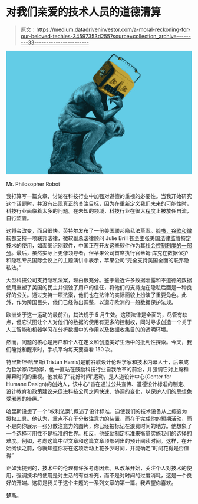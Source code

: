 # 对我们亲爱的技术人员的道德清算

> 原文：<https://medium.datadriveninvestor.com/a-moral-reckoning-for-our-beloved-techies-34597353d255?source=collection_archive---------33----------------------->

![](img/837a3326737e3a5aea23a8702a4d84c3.png)

Mr. Philosopher Robot

我打算写一篇文章，讨论在科技行业中加强对道德的重视的必要性。当我开始研究这个话题时，并没有出现真正的关注目标，因为在重新定义我们未来的可能性时，科技行业面临着太多的问题。在未知的领域，科技行业在很大程度上被放任自流，自行监管。

这将会改变，而且很快。英特尔发布了一份美国联邦隐私法草案。[脸书、谷歌和微软](https://iapp.org/news/a/us-federal-privacy-law-apple-google-facebook-microsoft-all-hope-so/?mkt_tok=eyJpIjoiWWpJd1pXTTBOVFU0WkRWbCIsInQiOiJNSGVtdkR3VGthRm4xaUhIVElFTVBURXBzRHdkVmE2aTJDWHp5OHFYc3BZSjFha2E3UXFUd1RjNnk3XC9aUUJOZzRzQk40ZERHV3ZmRUxkWUVVM2k2bXhieU4yNDdTclZBVThaMW13eGxRXC8xck9sNXlKTEd4RzlBWThUbEpBZG9GIn0%3D)都支持一项联邦法律，微软副总法律顾问 Julie Brill 甚至主张美国法律监管特定技术的使用，如面部识别软件，中国正在开发这些软件作为其[社会控制制度的一部分](https://www.nytimes.com/2018/07/08/business/china-surveillance-technology.html)。最后，虽然实际上更像领导者，但苹果公司首席执行官蒂姆·库克在数据保护和隐私专员国际会议上的主题演讲中表示，苹果公司“完全支持美国全面的联邦隐私法。”

大型科技公司支持隐私法案，理由很充分。鉴于最近许多数据泄露和不道德的数据使用重塑了美国的民主并侵蚀了用户的信任，将他们的支持抛在隐私后面是一种良好的公关。通过支持一项法案，他们也在法律的实际面貌上扮演了重要角色。此外，作为跨国巨头，他们已经做出调整，以遵守欧洲的一般数据保护法规。

欧洲处于这一运动的最前沿，其法规于 5 月生效。这项法律是全面的，尽管有缺点，但它试图让个人对他们的数据的使用有更多的控制权，同时寻求创造一个关于人工智能和机器学习在分析数据中的作用以及数据收集目的的透明环境。

然而，问题的核心是用户和个人在定义和创造美好生活中的批判性探索。今天，我们睡觉和醒来时，手机平均每天要查看 150 次。

特里斯坦·哈里斯(Tristan Harris)是前谷歌设计伦理学家和技术内幕人士，后来成为哲学家/活动家，他一直站在鼓励科技行业自我改革的前沿，并强调它对上瘾和屏幕时间的重视。他发起了“花好时间”运动，是人道设计中心(Center for Humane Design)的创始人，该中心“旨在通过公共宣传、道德设计标准的制定、设计教育和政策建议来促进科技公司之间快速、协调的变化，以保护人们的思想免受邪恶的操纵。”

哈里斯设想了一个“权利法案”,概述了设计标准，迫使我们的技术设备从上瘾变为授权工具。他认为，重点不在于分散注意力的装置，而在于完成你的预期活动，而不是向你展示一张分散注意力的图片，你已经被标记在浪费时间的地方。他想象了一个选择可用性不是标准的世界。相反，他鼓励制定标准来衡量实施我们的选择的难度。例如，考虑这篇中型文章和这篇文章顶部列出的预计阅读时间。这样，在开始阅读之前，你就知道你将在这项活动上花多少时间，并能确定“时间花得是否值得”

正如我提到的，技术中的伦理有许多考虑因素。从改革开始，关注个人对技术的使用，强调技术的使用是对生活的有益补充，而不是对时间的过度消耗，这是一个良好的开端。这将是我关于这个主题的一系列文章的第一篇。我希望你喜欢。

楚斯。